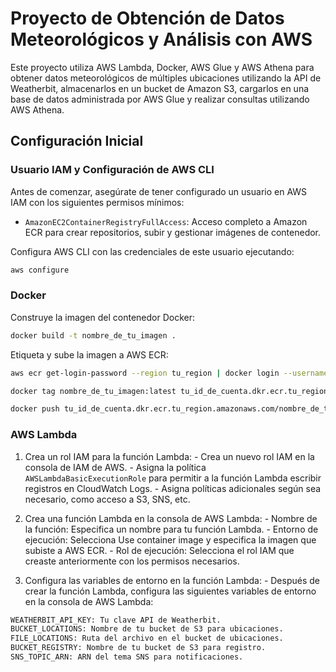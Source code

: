 # Proyecto de Obtención de Datos Meteorológicos y Análisis con AWS

Este proyecto utiliza AWS Lambda, Docker, AWS Glue y AWS Athena para obtener datos meteorológicos de múltiples ubicaciones utilizando la API de Weatherbit, almacenarlos en un bucket de Amazon S3, cargarlos en una base de datos administrada por AWS Glue y realizar consultas utilizando AWS Athena.

## Configuración Inicial

### Usuario IAM y Configuración de AWS CLI

Antes de comenzar, asegúrate de tener configurado un usuario en AWS IAM con los siguientes permisos mínimos:

- `AmazonEC2ContainerRegistryFullAccess`: Acceso completo a Amazon ECR para crear repositorios, subir y gestionar imágenes de contenedor.

Configura AWS CLI con las credenciales de este usuario ejecutando:

```bash
aws configure
```

### Docker
Construye la imagen del contenedor Docker:
```bash
docker build -t nombre_de_tu_imagen .
```
Etiqueta y sube la imagen a AWS ECR:
```bash
aws ecr get-login-password --region tu_region | docker login --username AWS --password-stdin tu_id_de_cuenta.dkr.ecr.tu_region.amazonaws.com
```
```bash
docker tag nombre_de_tu_imagen:latest tu_id_de_cuenta.dkr.ecr.tu_region.amazonaws.com/nombre_de_tu_repositorio:latest
```
```bash
docker push tu_id_de_cuenta.dkr.ecr.tu_region.amazonaws.com/nombre_de_tu_repositorio:latest
```

### AWS Lambda

1. Crea un rol IAM para la función Lambda:
            - Crea un nuevo rol IAM en la consola de IAM de AWS.
            - Asigna la política `AWSLambdaBasicExecutionRole` para permitir a la función Lambda escribir registros en CloudWatch Logs.
            - Asigna políticas adicionales según sea necesario, como acceso a S3, SNS, etc.

2. Crea una función Lambda en la consola de AWS Lambda:
            - Nombre de la función: Especifica un nombre para tu función Lambda.
            - Entorno de ejecución: Selecciona Use container image y especifica la imagen que subiste a AWS ECR.
            - Rol de ejecución: Selecciona el rol IAM que creaste anteriormente con los permisos necesarios.

3. Configura las variables de entorno en la función Lambda:
            - Después de crear la función Lambda, configura las siguientes variables de entorno en la consola de AWS Lambda:
```bash
WEATHERBIT_API_KEY: Tu clave API de Weatherbit.
BUCKET_LOCATIONS: Nombre de tu bucket de S3 para ubicaciones.
FILE_LOCATIONS: Ruta del archivo en el bucket de ubicaciones.
BUCKET_REGISTRY: Nombre de tu bucket de S3 para registro.
SNS_TOPIC_ARN: ARN del tema SNS para notificaciones.
```




            

